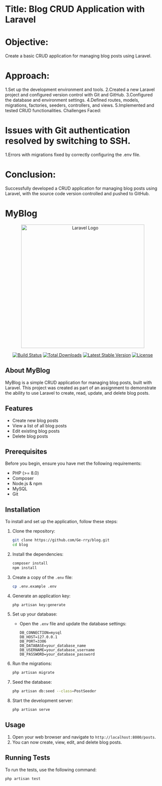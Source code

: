 # Title: Blog CRUD Application with Laravel

# Objective:
Create a basic CRUD application for managing blog posts using Laravel.

# Approach:

1.Set up the development environment and tools.
2.Created a new Laravel project and configured version control with Git and GitHub.
3.Configured the database and environment settings.
4.Defined routes, models, migrations, factories, seeders, controllers, and views.
5.Implemented and tested CRUD functionalities.
Challenges Faced:

# Issues with Git authentication resolved by switching to SSH.
1.Errors with migrations fixed by correctly configuring the .env file.

# Conclusion:
Successfully developed a CRUD application for managing blog posts using Laravel, with the source code version controlled and pushed to GitHub.




# MyBlog

<p align="center"><a href="https://laravel.com" target="_blank"><img src="https://raw.githubusercontent.com/laravel/art/master/logo-lockup/5%20SVG/2%20CMYK/1%20Full%20Color/laravel-logolockup-cmyk-red.svg" width="400" alt="Laravel Logo"></a></p>

<p align="center">
<a href="https://github.com/Ge-rry/blog/actions"><img src="https://github.com/laravel/framework/workflows/tests/badge.svg" alt="Build Status"></a>
<a href="https://packagist.org/packages/laravel/framework"><img src="https://img.shields.io/packagist/dt/laravel/framework" alt="Total Downloads"></a>
<a href="https://packagist.org/packages/laravel/framework"><img src="https://img.shields.io/packagist/v/laravel/framework" alt="Latest Stable Version"></a>
<a href="https://packagist.org/packages/laravel/framework"><img src="https://img.shields.io/packagist/l/laravel/framework" alt="License"></a>
</p>

## About MyBlog

MyBlog is a simple CRUD application for managing blog posts, built with Laravel. This project was created as part of an assignment to demonstrate the ability to use Laravel to create, read, update, and delete blog posts.

## Features

- Create new blog posts
- View a list of all blog posts
- Edit existing blog posts
- Delete blog posts

## Prerequisites

Before you begin, ensure you have met the following requirements:
- PHP (>= 8.0)
- Composer
- Node.js & npm
- MySQL
- Git

## Installation

To install and set up the application, follow these steps:

1. Clone the repository:
    ```bash
    git clone https://github.com/Ge-rry/blog.git
    cd blog
    ```

2. Install the dependencies:
    ```bash
    composer install
    npm install
    ```

3. Create a copy of the `.env` file:
    ```bash
    cp .env.example .env
    ```

4. Generate an application key:
    ```bash
    php artisan key:generate
    ```

5. Set up your database:
    - Open the `.env` file and update the database settings:
      ```plaintext
      DB_CONNECTION=mysql
      DB_HOST=127.0.0.1
      DB_PORT=3306
      DB_DATABASE=your_database_name
      DB_USERNAME=your_database_username
      DB_PASSWORD=your_database_password
      ```

6. Run the migrations:
    ```bash
    php artisan migrate
    ```

7. Seed the database:
    ```bash
    php artisan db:seed --class=PostSeeder
    ```

8. Start the development server:
    ```bash
    php artisan serve
    ```

## Usage

1. Open your web browser and navigate to `http://localhost:8000/posts`.
2. You can now create, view, edit, and delete blog posts.

## Running Tests

To run the tests, use the following command:
```bash
php artisan test
